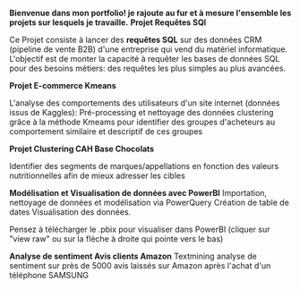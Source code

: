 **Bienvenue dans mon portfolio! je rajoute au fur et à mesure l'ensemble les projets sur lesquels je travaille.**
**Projet Requêtes SQl**

Ce Projet consiste à lancer des **requêtes SQL** sur des données CRM (pipeline de vente B2B) d'une entreprise qui vend du matériel informatique. 
L'objectif est de monter la capacité à requêter les bases de données SQL pour des besoins métiers: des requêtes les plus simples au plus avancées.

**Projet E-commerce Kmeans**

L'analyse des comportements des utilisateurs d'un site internet (données issus de Kaggles):
Pré-processing et nettoyage des données
clustering grâce à la méthode Kmeams pour identifier des groupes d'acheteurs au comportement similaire
 et descriptif de ces groupes

 **Projet Clustering CAH Base Chocolats**

Identifier des segments de marques/appellations en fonction des valeurs nutritionnelles afin de mieux adresser les cibles

**Modélisation et Visualisation de données avec PowerBI**
Importation, nettoyage de données et modélisation via PowerQuery Création de table de dates Visualisation des données. 

Pensez à télécharger le .pbix pour visualiser dans PowerBI (cliquer sur "view raw" ou sur la flèche à droite qui pointe vers le bas)


**Analyse de sentiment Avis clients Amazon**
Textmining analyse de sentiment sur près de 5000 avis laissés sur Amazon après l'achat d'un téléphone SAMSUNG

